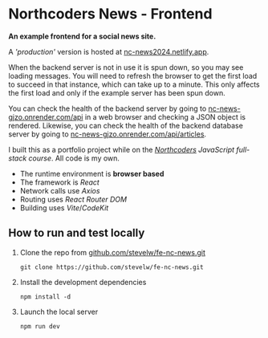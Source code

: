 # Northcoders News - Frontend

**An example frontend for a social news site.**

A _'production'_ version is hosted at [nc-news2024.netlify.app](http://nc-news2024.netlify.app).

When the backend server is not in use it is spun down, so you may see loading messages. You will need to refresh the browser to get the first load to succeed in that instance, which can take up to a minute. This only affects the first load and only if the example server has been spun down.

You can check the health of the backend server by going to [nc-news-gjzo.onrender.com/api](https://nc-news-gjzo.onrender.com/api) in a web browser and checking a JSON object is rendered. Likewise, you can check the health of the backend database server by going to [nc-news-gjzo.onrender.com/api/articles](https://nc-news-gjzo.onrender.com/api/articles).

I built this as a portfolio project while on the _[Northcoders](https://northcoders.com) JavaScript full-stack course_. All code is my own.

- The runtime environment is **browser based**
- The framework is *React*
- Network calls use *Axios*
- Routing uses *React Router DOM*
- Building uses *Vite*/*CodeKit*

## How to run and test locally

1. Clone the repo from [github.com/stevelw/fe-nc-news.git](https://github.com/stevelw/fe-nc-news.git)

   `git clone https://github.com/stevelw/fe-nc-news.git`

2. Install the development dependencies

   `npm install -d`

3. Launch the local server

   `npm run dev`
